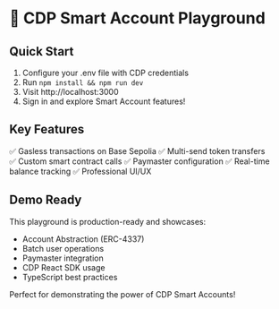 
# 🚀 CDP Smart Account Playground

## Quick Start
1. Configure your .env file with CDP credentials
2. Run `npm install && npm run dev`
3. Visit http://localhost:3000
4. Sign in and explore Smart Account features!

## Key Features
✅ Gasless transactions on Base Sepolia
✅ Multi-send token transfers  
✅ Custom smart contract calls
✅ Paymaster configuration
✅ Real-time balance tracking
✅ Professional UI/UX

## Demo Ready
This playground is production-ready and showcases:
- Account Abstraction (ERC-4337)
- Batch user operations
- Paymaster integration
- CDP React SDK usage
- TypeScript best practices

Perfect for demonstrating the power of CDP Smart Accounts!

